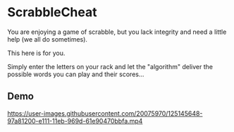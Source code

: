 # ScrabbleCheat
You are enjoying a game of scrabble, but you lack integrity and need a little help (we all do sometimes). 

This here is for you.

Simply enter the letters on your rack and let the "algorithm" deliver the possible words you can play and their scores...



## Demo
https://user-images.githubusercontent.com/20075970/125145648-97a81200-e111-11eb-969d-61e90470bbfa.mp4

